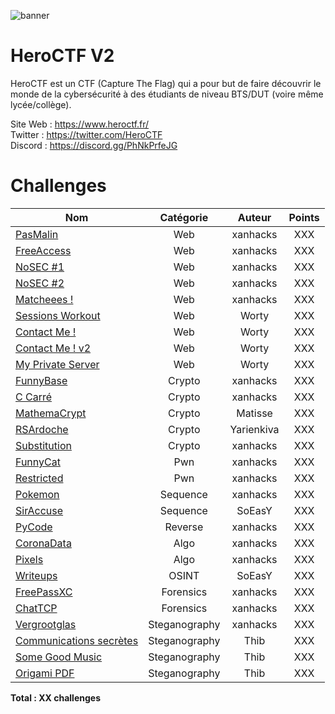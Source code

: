 ![banner](https://pbs.twimg.com/profile_banners/815907006708060160/1586530306/1500x500)

# HeroCTF V2

HeroCTF est un CTF (Capture The Flag) qui a pour but de faire découvrir le monde de la cybersécurité à des étudiants de niveau BTS/DUT (voire même lycée/collège).

Site Web : https://www.heroctf.fr/ <br>
Twitter : https://twitter.com/HeroCTF <br>
Discord : https://discord.gg/PhNkPrfeJG

# Challenges

| Nom                                                              | Catégorie     | Auteur     | Points |
|------------------------------------------------------------------|:-------------:|:----------:|:------:|
| [PasMalin](Web/PasMalin)                                         | Web           | xanhacks   | XXX    |
| [FreeAccess](Web/FreeAccess)                                     | Web           | xanhacks   | XXX    |
| [NoSEC #1](Web/NoSEC1)                                           | Web           | xanhacks   | XXX    |
| [NoSEC #2](Web/NoSEC2)                                           | Web           | xanhacks   | XXX    |
| [Matcheees !](Web/Matcheees)                                     | Web           | xanhacks   | XXX    |
| [Sessions Workout](Web/SessionsWorkout)                          | Web           | Worty      | XXX    |
| [Contact Me !](Web/ContactMe!)                                   | Web           | Worty      | XXX    |
| [Contact Me ! v2](Web/ContactMe!v2)                              | Web           | Worty      | XXX    |
| [My Private Server](Web/MyPrivateServer)                         | Web           | Worty      | XXX    |
| [FunnyBase](Crypto/FunnyBase)                                    | Crypto        | xanhacks   | XXX    |
| [C Carré](Crypto/C_Carre)                                        | Crypto        | xanhacks   | XXX    |
| [MathemaCrypt](Crypto/MathemaCrypt)                              | Crypto        | Matisse    | XXX    |
| [RSArdoche](Crypto/RSArdoche)                                    | Crypto        | Yarienkiva | XXX    |
| [Substitution](Crypto/Substitution)                              | Crypto        | xanhacks   | XXX    |
| [FunnyCat](Pwn/FunnyCat)                                         | Pwn           | xanhacks   | XXX    |
| [Restricted](Pwn/Restricted)                                     | Pwn           | xanhacks   | XXX    |
| [Pokemon](Sequence/Pokemon)                                      | Sequence      | xanhacks   | XXX    |
| [SirAccuse](Sequence/SirAccuse)                                  | Sequence      | SoEasY     | XXX    |
| [PyCode](Reverse/PyCode)                                         | Reverse       | xanhacks   | XXX    |
| [CoronaData](Algo/CoronaData)                                    | Algo          | xanhacks   | XXX    |
| [Pixels](Algo/Pixels)                                            | Algo          | xanhacks   | XXX    |
| [Writeups](OSINT/Writeups)                                       | OSINT         | SoEasY     | XXX    |
| [FreePassXC](Forensics/FreePassXC)                               | Forensics     | xanhacks   | XXX    |
| [ChatTCP](Forensics/ChatTCP)                                     | Forensics     | xanhacks   | XXX    |
| [Vergrootglas](Steganography/Vergrootglas)                       | Steganography | xanhacks   | XXX    |
| [Communications secrètes](Steganography/CommunicationsSecretes)  | Steganography | Thib       | XXX    |
| [Some Good Music](Steganography/SomeGoodMusic)                   | Steganography | Thib       | XXX    |
| [Origami PDF](Steganography/OrigamiDeFormatDeDocumentPortable)   | Steganography | Thib       | XXX    |


**Total : XX challenges**
